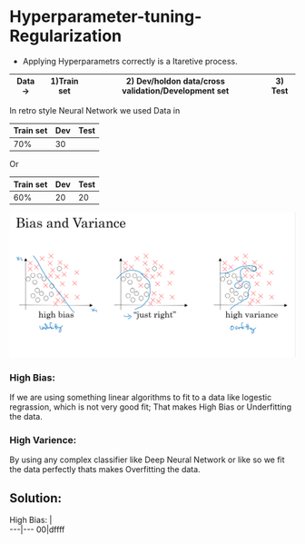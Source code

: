 # Hyperparameter-tuning-Regularization
* Applying Hyperparametrs correctly is a Itaretive process.

Data ->|1)Train set |2) Dev/holdon data/cross validation/Development set|3) Test
--|---|---|--

In retro style Neural Network we used Data in   

Train set | Dev | Test
---|---|---
70%|30|

Or

Train set | Dev | Test
---|---|---
60%|20|20

![Bias](/images/1.png)

### High Bias:
If we are using something linear algorithms to fit to a data like logestic regrassion, which is not very good fit; That makes High Bias or Underfitting the data.
### High Varience:
By using any complex classifier like Deep Neural Network or like so we fit the data perfectly thats makes Overfitting the data.


## Solution:
High Bias: |     
---|---
00|dffff
